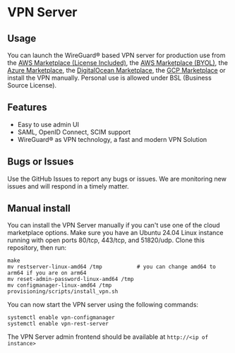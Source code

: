 # VPN Server

## Usage
You can launch the WireGuard® based VPN server for production use from the [AWS Marketplace (License Included)](https://aws.amazon.com/marketplace/pp/prodview-dymnyb6a2pq72), the [AWS Marketplace (BYOL)](https://aws.amazon.com/marketplace/pp/prodview-5somq325qrwss), the [Azure Marketplace](
https://azuremarketplace.microsoft.com/en-us/marketplace/apps/in4it.vpn-server), the [DigitalOcean Marketplace](https://marketplace.digitalocean.com/apps/vpn-server), the [GCP Marketplace](https://console.cloud.google.com/marketplace/product/in4it-public/vpn-server) or install the VPN manually. Personal use is allowed under BSL (Business Source License).

## Features
* Easy to use admin UI
* SAML, OpenID Connect, SCIM support
* WireGuard® as VPN technology, a fast and modern VPN Solution

## Bugs or Issues
Use the GitHub Issues to report any bugs or issues. We are monitoring new issues and will respond in a timely matter.

## Manual install
You can install the VPN Server manually if you can't use one of the cloud marketplace options. Make sure you have an Ubuntu 24.04 Linux instance running with open ports 80/tcp, 443/tcp, and 51820/udp. Clone this repository, then run:

```
make
mv restserver-linux-amd64 /tmp           # you can change amd64 to arm64 if you are on arm64
mv reset-admin-password-linux-amd64 /tmp
mv configmanager-linux-amd64 /tmp
provisioning/scripts/install_vpn.sh
```

You can now start the VPN server using the following commands:
```
systemctl enable vpn-configmanager
systemctl enable vpn-rest-server
```

The VPN Server admin frontend should be available at `http://<ip of instance>`